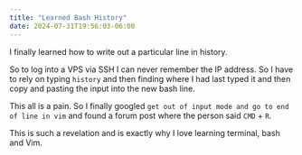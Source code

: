 ```yaml
---
title: "Learned Bash History"
date: 2024-07-31T19:56:03-06:00
---
```


I finally learned how to write out a particular line in history.

So to log into a VPS via SSH I can never remember the IP address. So I have to rely on typing `history` and then finding where I had last typed it and then copy and pasting the input into the new bash line. 

This all is a pain. So I finally googled `get out of input mode and go to end of line in vim` and found a forum post where the person said `CMD` + `R`. 

This is such a revelation and is exactly why I love learning terminal, bash and Vim. 

